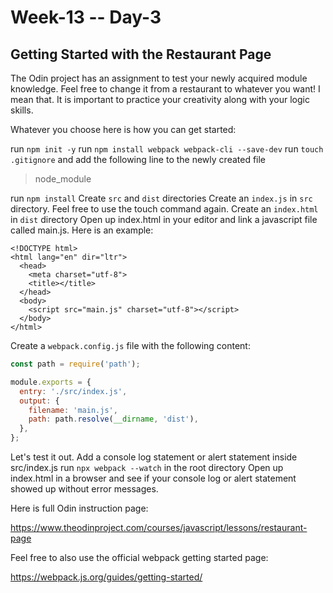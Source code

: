 # Week-13 -- Day-3

## Getting Started with the Restaurant Page


 The Odin project has an assignment to test your newly acquired module knowledge. Feel free to change it from a restaurant to whatever you want! I mean that. It is important to practice your creativity along with your logic skills.

Whatever you choose here is how you can get started:

run `npm init -y`
run `npm install webpack webpack-cli --save-dev`
run `touch .gitignore` and add the following line to the newly created file
> node_module

run `npm install`
Create `src` and `dist` directories
Create an `index.js` in `src` directory. Feel free to use the touch command again.
Create an `index.html` in `dist` directory
Open up index.html in your editor and link a javascript file called main.js. Here is an example:

    <!DOCTYPE html>
    <html lang="en" dir="ltr">
      <head>
        <meta charset="utf-8">
        <title></title>
      </head>
      <body>
        <script src="main.js" charset="utf-8"></script>
      </body>
    </html>
Create a `webpack.config.js` file with the following content:

```javascript
const path = require('path');

module.exports = {
  entry: './src/index.js',
  output: {
    filename: 'main.js',
    path: path.resolve(__dirname, 'dist'),
  },
};
```
Let's test it out. Add a console log statement or alert statement inside src/index.js
run `npx webpack --watch` in the root directory
Open up index.html in a browser and see if your console log or alert statement showed up without error messages.

Here is full Odin instruction page:

https://www.theodinproject.com/courses/javascript/lessons/restaurant-page

Feel free to also use the official webpack getting started page:

https://webpack.js.org/guides/getting-started/
